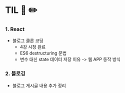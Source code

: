 # TIL 📖 ✏️



 ### 1. React
 
  - 블로그 클론 코딩
    * 4강 시청 완료
    * ES6 destructuring 문법 
    * 변수 대신 state 데이터 저장 이유 -> 웹 APP 동작 방식

 ### 2. 블로깅
 
  - 블로그 게시글 내용 추가 정리

